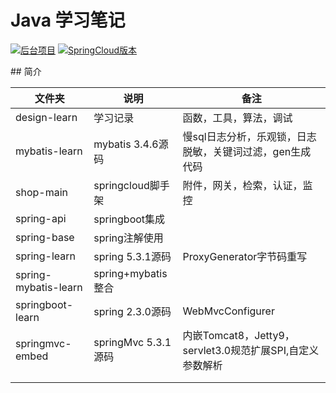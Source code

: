 # Java 学习笔记

<p>
<a href="https://github.com/xuzhihao-spring/xuzhihao-spring.github.io"><img src="https://xuzhihao-shop.oss-cn-beijing.aliyuncs.com/shop/%E5%90%8E%E5%8F%B0%E9%A1%B9%E7%9B%AE-shop-blue.svg" alt="后台项目"></a>
<a href="https://github.com/xuzhihao-spring/xuzhihao-spring.github.io"><img src="https://xuzhihao-shop.oss-cn-beijing.aliyuncs.com/shop/Cloud%E7%89%88%E6%9C%AC-springcloud--brightgreen.svg" alt="SpringCloud版本"></a>
</p>
## 简介

| 文件夹               | 说明                | 备注                                                         |
| -------------------- | ------------------- | ------------------------------------------------------------ |
| design-learn         | 学习记录            | 函数，工具，算法，调试                                       |
| mybatis-learn        | mybatis 3.4.6源码   | 慢sql日志分析，乐观锁，日志脱敏，关键词过滤，gen生成代码 |
| shop-main            | springcloud脚手架   | 附件，网关，检索，认证，监控                                 |
| spring-api           | springboot集成      |                                                              |
| spring-base          | spring注解使用      |                                                              |
| spring-learn         | spring 5.3.1源码    | ProxyGenerator字节码重写                                     |
| spring-mybatis-learn | spring+mybatis整合  |                                                              |
| springboot-learn     | spring 2.3.0源码    | WebMvcConfigurer                                             |
| springmvc-embed    | springMvc 5.3.1源码 | 内嵌Tomcat8，Jetty9，servlet3.0规范扩展SPI,自定义参数解析            |
|                      |                     |                                                              |
|                      |                     |                                                              |

